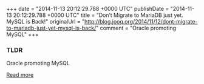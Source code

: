 +++
date = "2014-11-13 20:12:29.788 +0000 UTC"
publishDate = "2014-11-13 20:12:29.788 +0000 UTC"
title = "Don’t Migrate to MariaDB just yet. MySQL is Back!"
originalUrl = "http://blog.jooq.org/2014/11/12/dont-migrate-to-mariadb-just-yet-mysql-is-back/"
comment = "Oracle promoting MySQL"
+++

### TLDR

Oracle promoting MySQL

[Read more](http://blog.jooq.org/2014/11/12/dont-migrate-to-mariadb-just-yet-mysql-is-back/)
